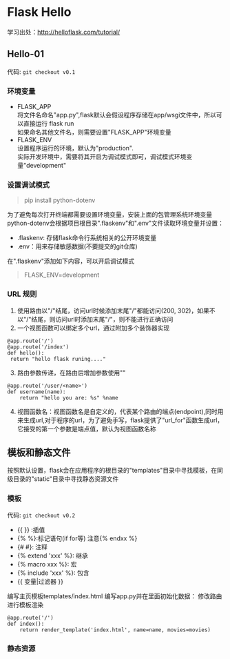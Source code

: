 # Flask Hello
学习出处：http://helloflask.com/tutorial/
## Hello-01
代码: `git checkout v0.1`
### 环境变量
- FLASK_APP  
将文件名命名"app.py",flask默认会假设程序存储在app/wsgi文件中，所以可以直接运行 flask run  
如果命名其他文件名，则需要设置"FLASK_APP"环境变量
- FLASK_ENV  
设置程序运行的环境，默认为"production".  
实际开发环境中，需要将其开启为调试模式即可，调试模式环境变量"development"

### 设置调试模式
> pip install python-dotenv  

为了避免每次打开终端都需要设置环境变量，安装上面的包管理系统环境变量  
python-dotenv会根据项目根目录".flaskenv"和".env"文件读取环境变量并设置：  
- .flaskenv: 存储flask命令行系统相关的公开环境变量
- .env：用来存储敏感数据(不要提交的git仓库)

在".flaskenv"添加如下内容，可以开启调试模式
> FLASK_ENV=development  

### URL 规则
  1. 使用路由以"/"结尾，访问url时候添加末尾"/"都能访问(200, 302)，如果不以"/"结尾，则访问url时添加末尾"/"，则不能进行正确访问
  2. 一个视图函数可以绑定多个url，通过附加多个装饰器实现
   ```
@app.route('/')
@app.route('/index')
def hello():
    return "hello flask runing...."
   ```
  3. 路由参数传递，在路由后增加参数使用"<param>"
```
@app.route('/user/<name>')
def username(name):
    return "hello you are: %s" %name
```
   4. 视图函数名：视图函数名是自定义的，代表某个路由的端点(endpoint),同时用来生成url,对于程序的url，为了避免手写，flask提供了"url_for"函数生成url，它接受的第一个参数是端点值，默认为视图函数名称
## 模板和静态文件
按照默认设置，flask会在应用程序的根目录的"templates"目录中寻找模板，在同级目录的"static"目录中寻找静态资源文件
### 模板
代码: `git checkout v0.2`  
- {{  }} :插值
- {% %}:标记语句(if for等) 注意{% endxx %}
- {#  #}: 注释
- {% extend 'xxx' %}: 继承
- {% macro xxx %}: 宏
- {% include 'xxx' %}: 包含
- {{ 变量|过滤器 }}

编写主页模板templates/index.html
编写app.py并在里面初始化数据：
修改路由进行模板渲染
```
@app.route('/')
def index():
    return render_template('index.html', name=name, movies=movies)
```

### 静态资源







